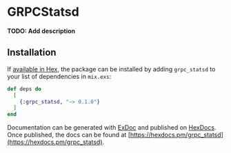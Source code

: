 # GRPCStatsd

**TODO: Add description**

## Installation

If [available in Hex](https://hex.pm/docs/publish), the package can be installed
by adding `grpc_statsd` to your list of dependencies in `mix.exs`:

```elixir
def deps do
  [
    {:grpc_statsd, "~> 0.1.0"}
  ]
end
```

Documentation can be generated with [ExDoc](https://github.com/elixir-lang/ex_doc)
and published on [HexDocs](https://hexdocs.pm). Once published, the docs can
be found at [https://hexdocs.pm/grpc_statsd](https://hexdocs.pm/grpc_statsd).
